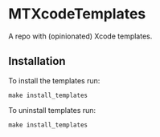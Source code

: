 # MTXcodeTemplates
A repo with (opinionated) Xcode templates.

## Installation

To install the templates run:

```
make install_templates
```

To uninstall templates run:

```
make install_templates
```
